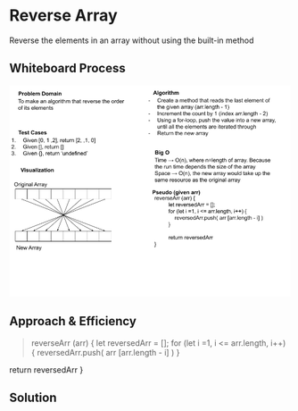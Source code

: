 # Reverse Array

Reverse the elements in an array without using the built-in method

## Whiteboard Process
<!-- Embedded whiteboard image -->
![Whiteboard for the challenge](reversed-list.png)

## Approach & Efficiency
<!-- What approach did you take? Why? What is the Big O space/time for this approach? -->

> reverseArr (arr) {
> let reversedArr = [];
> for (let i =1, i <= arr.length, i++) {
>    reversedArr.push( arr [arr.length - i] )
> }

return reversedArr
}

## Solution
<!-- Show how to run your code, and examples of it in action -->
